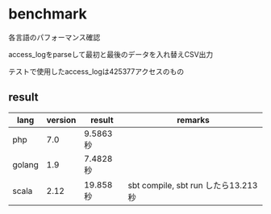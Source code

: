 # benchmark
各言語のパフォーマンス確認  

access_logをparseして最初と最後のデータを入れ替えCSV出力

テストで使用したaccess_logは425377アクセスのもの

## result
| lang   | version | result  | remarks                          |
|--------|---------|---------|----------------------------------|
| php    | 7.0     |9.5863秒 |                                  |
| golang | 1.9     |7.4828秒 |                                  |
| scala  | 2.12    |19.858秒 | sbt compile, sbt run したら13.213秒|
